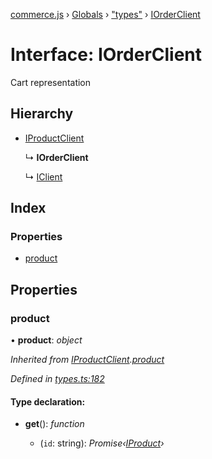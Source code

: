 [commerce.js](../README.md) › [Globals](../globals.md) › ["types"](../modules/_types_.md) › [IOrderClient](_types_.iorderclient.md)

# Interface: IOrderClient

Cart representation

## Hierarchy

* [IProductClient](_types_.iproductclient.md)

  ↳ **IOrderClient**

  ↳ [IClient](_types_.iclient.md)

## Index

### Properties

* [product](_types_.iorderclient.md#product)

## Properties

###  product

• **product**: *object*

*Inherited from [IProductClient](_types_.iproductclient.md).[product](_types_.iproductclient.md#product)*

*Defined in [types.ts:182](https://github.com/shopjs/commerce.js/blob/772e922/src/types.ts#L182)*

#### Type declaration:

* **get**(): *function*

  * (`id`: string): *Promise‹[IProduct](_types_.iproduct.md)›*
